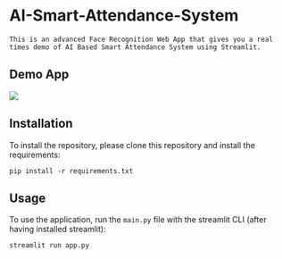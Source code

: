 # AI-Smart-Attendance-System

```
This is an advanced Face Recognition Web App that gives you a real times demo of AI Based Smart Attendance System using Streamlit.
```

## Demo App

![](https://github.com/Anas436/Text-Summarization-App/blob/main/text.gif)

## Installation

To install the repository, please clone this repository and install the requirements:

```
pip install -r requirements.txt
```

## Usage

To use the application, run the `main.py` file with the streamlit CLI (after having installed streamlit): 

```
streamlit run app.py
```
